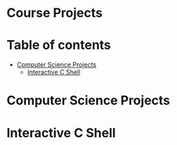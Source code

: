 Course Projects
=========
Table of contents
=================
<!--ts-->
   * [Computer Science Projects](#computer-science-projects)
     * [Interactive C Shell](#interactive-c-shell)
<!--te-->

Computer Science Projects
=================

Interactive C Shell
=================


